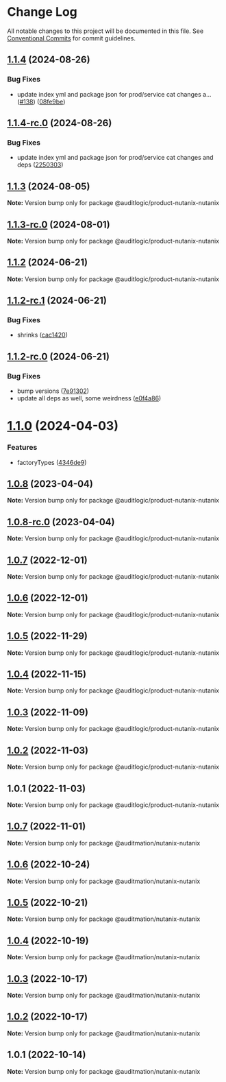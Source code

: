 # Change Log

All notable changes to this project will be documented in this file.
See [Conventional Commits](https://conventionalcommits.org) for commit guidelines.

## [1.1.4](https://github.com/auditlogic/product/compare/@auditlogic/product-nutanix-nutanix@1.1.3...@auditlogic/product-nutanix-nutanix@1.1.4) (2024-08-26)


### Bug Fixes

* update index yml and package json for prod/service cat changes a… ([#138](https://github.com/auditlogic/product/issues/138)) ([08fe9be](https://github.com/auditlogic/product/commit/08fe9beb1c8457462a19bc69caa02e6212d97e1a))





## [1.1.4-rc.0](https://github.com/auditlogic/product/compare/@auditlogic/product-nutanix-nutanix@1.1.3...@auditlogic/product-nutanix-nutanix@1.1.4-rc.0) (2024-08-26)


### Bug Fixes

* update index yml and package json for prod/service cat changes and deps ([2250303](https://github.com/auditlogic/product/commit/225030363a363608240135b7ebed386b28f01e4b))





## [1.1.3](https://github.com/auditlogic/product/compare/@auditlogic/product-nutanix-nutanix@1.1.2...@auditlogic/product-nutanix-nutanix@1.1.3) (2024-08-05)

**Note:** Version bump only for package @auditlogic/product-nutanix-nutanix





## [1.1.3-rc.0](https://github.com/auditlogic/product/compare/@auditlogic/product-nutanix-nutanix@1.1.2...@auditlogic/product-nutanix-nutanix@1.1.3-rc.0) (2024-08-01)

**Note:** Version bump only for package @auditlogic/product-nutanix-nutanix





## [1.1.2](https://github.com/auditlogic/product/compare/@auditlogic/product-nutanix-nutanix@1.1.2-rc.1...@auditlogic/product-nutanix-nutanix@1.1.2) (2024-06-21)

**Note:** Version bump only for package @auditlogic/product-nutanix-nutanix





## [1.1.2-rc.1](https://github.com/auditlogic/product/compare/@auditlogic/product-nutanix-nutanix@1.1.2-rc.0...@auditlogic/product-nutanix-nutanix@1.1.2-rc.1) (2024-06-21)


### Bug Fixes

* shrinks ([cac1420](https://github.com/auditlogic/product/commit/cac14200fefcd8183ab69fe89a47bd3f70f563e9))





## [1.1.2-rc.0](https://github.com/auditlogic/product/compare/@auditlogic/product-nutanix-nutanix@1.1.0...@auditlogic/product-nutanix-nutanix@1.1.2-rc.0) (2024-06-21)


### Bug Fixes

* bump versions ([7e91302](https://github.com/auditlogic/product/commit/7e913023b8b312150ed7762c32fbbe616be71de5))
* update all deps as well, some weirdness ([e0f4a86](https://github.com/auditlogic/product/commit/e0f4a864714e2d3de6bbf3da014d5312fe53be2f))





# [1.1.0](https://github.com/auditlogic/product/compare/@auditlogic/product-nutanix-nutanix@1.0.8...@auditlogic/product-nutanix-nutanix@1.1.0) (2024-04-03)


### Features

* factoryTypes ([4346de9](https://github.com/auditlogic/product/commit/4346de92693aee892fccf725338ffc7b80ab182b))





## [1.0.8](https://github.com/auditlogic/product/compare/@auditlogic/product-nutanix-nutanix@1.0.7...@auditlogic/product-nutanix-nutanix@1.0.8) (2023-04-04)

**Note:** Version bump only for package @auditlogic/product-nutanix-nutanix





## [1.0.8-rc.0](https://github.com/auditlogic/product/compare/@auditlogic/product-nutanix-nutanix@1.0.7...@auditlogic/product-nutanix-nutanix@1.0.8-rc.0) (2023-04-04)

**Note:** Version bump only for package @auditlogic/product-nutanix-nutanix





## [1.0.7](https://github.com/auditlogic/product/compare/@auditlogic/product-nutanix-nutanix@1.0.6...@auditlogic/product-nutanix-nutanix@1.0.7) (2022-12-01)

**Note:** Version bump only for package @auditlogic/product-nutanix-nutanix





## [1.0.6](https://github.com/auditlogic/product/compare/@auditlogic/product-nutanix-nutanix@1.0.5...@auditlogic/product-nutanix-nutanix@1.0.6) (2022-12-01)

**Note:** Version bump only for package @auditlogic/product-nutanix-nutanix





## [1.0.5](https://github.com/auditlogic/product/compare/@auditlogic/product-nutanix-nutanix@1.0.4...@auditlogic/product-nutanix-nutanix@1.0.5) (2022-11-29)

**Note:** Version bump only for package @auditlogic/product-nutanix-nutanix





## [1.0.4](https://github.com/auditlogic/product/compare/@auditlogic/product-nutanix-nutanix@1.0.3...@auditlogic/product-nutanix-nutanix@1.0.4) (2022-11-15)

**Note:** Version bump only for package @auditlogic/product-nutanix-nutanix





## [1.0.3](https://github.com/auditlogic/product/compare/@auditlogic/product-nutanix-nutanix@1.0.2...@auditlogic/product-nutanix-nutanix@1.0.3) (2022-11-09)

**Note:** Version bump only for package @auditlogic/product-nutanix-nutanix





## [1.0.2](https://github.com/auditlogic/product/compare/@auditlogic/product-nutanix-nutanix@1.0.1...@auditlogic/product-nutanix-nutanix@1.0.2) (2022-11-03)

**Note:** Version bump only for package @auditlogic/product-nutanix-nutanix





## 1.0.1 (2022-11-03)

**Note:** Version bump only for package @auditlogic/product-nutanix-nutanix





## [1.0.7](https://github.com/auditmation/store-content/compare/@auditmation/nutanix-nutanix@1.0.6...@auditmation/nutanix-nutanix@1.0.7) (2022-11-01)

**Note:** Version bump only for package @auditmation/nutanix-nutanix





## [1.0.6](https://github.com/auditmation/store-content/compare/@auditmation/nutanix-nutanix@1.0.5...@auditmation/nutanix-nutanix@1.0.6) (2022-10-24)

**Note:** Version bump only for package @auditmation/nutanix-nutanix





## [1.0.5](https://github.com/auditmation/store-content/compare/@auditmation/nutanix-nutanix@1.0.4...@auditmation/nutanix-nutanix@1.0.5) (2022-10-21)

**Note:** Version bump only for package @auditmation/nutanix-nutanix





## [1.0.4](https://github.com/auditmation/store-content/compare/@auditmation/nutanix-nutanix@1.0.3...@auditmation/nutanix-nutanix@1.0.4) (2022-10-19)

**Note:** Version bump only for package @auditmation/nutanix-nutanix





## [1.0.3](https://github.com/auditmation/store-content/compare/@auditmation/nutanix-nutanix@1.0.2...@auditmation/nutanix-nutanix@1.0.3) (2022-10-17)

**Note:** Version bump only for package @auditmation/nutanix-nutanix





## [1.0.2](https://github.com/auditmation/store-content/compare/@auditmation/nutanix-nutanix@1.0.1...@auditmation/nutanix-nutanix@1.0.2) (2022-10-17)

**Note:** Version bump only for package @auditmation/nutanix-nutanix





## 1.0.1 (2022-10-14)

**Note:** Version bump only for package @auditmation/nutanix-nutanix
